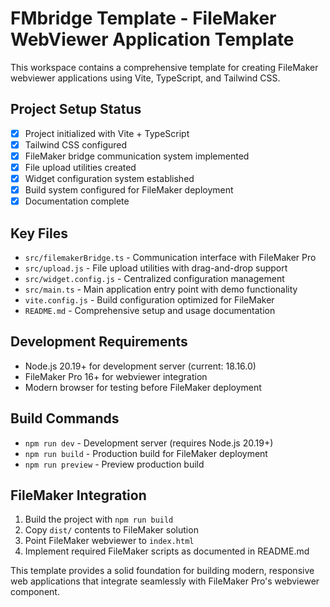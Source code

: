 <!-- Use this file to provide workspace-specific custom instructions to Copilot. For more details, visit https://code.visualstudio.com/docs/copilot/copilot-customization#_use-a-githubcopilotinstructionsmd-file -->

# FMbridge Template - FileMaker WebViewer Application Template

This workspace contains a comprehensive template for creating FileMaker webviewer applications using Vite, TypeScript, and Tailwind CSS.

## Project Setup Status
- [x] Project initialized with Vite + TypeScript
- [x] Tailwind CSS configured
- [x] FileMaker bridge communication system implemented
- [x] File upload utilities created
- [x] Widget configuration system established
- [x] Build system configured for FileMaker deployment
- [x] Documentation complete

## Key Files
- `src/filemakerBridge.ts` - Communication interface with FileMaker Pro
- `src/upload.js` - File upload utilities with drag-and-drop support
- `src/widget.config.js` - Centralized configuration management
- `src/main.ts` - Main application entry point with demo functionality
- `vite.config.js` - Build configuration optimized for FileMaker
- `README.md` - Comprehensive setup and usage documentation

## Development Requirements
- Node.js 20.19+ for development server (current: 18.16.0)
- FileMaker Pro 16+ for webviewer integration
- Modern browser for testing before FileMaker deployment

## Build Commands
- `npm run dev` - Development server (requires Node.js 20.19+)
- `npm run build` - Production build for FileMaker deployment
- `npm run preview` - Preview production build

## FileMaker Integration
1. Build the project with `npm run build`
2. Copy `dist/` contents to FileMaker solution
3. Point FileMaker webviewer to `index.html`
4. Implement required FileMaker scripts as documented in README.md

This template provides a solid foundation for building modern, responsive web applications that integrate seamlessly with FileMaker Pro's webviewer component.
